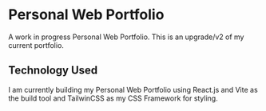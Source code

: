 # Personal Web Portfolio
A work in progress Personal Web Portfolio. This is an upgrade/v2 of my current portfolio.


## Technology Used
I am currently building my Personal Web Portfolio using React.js and Vite as the build tool and TailwinCSS as my CSS Framework for styling.
